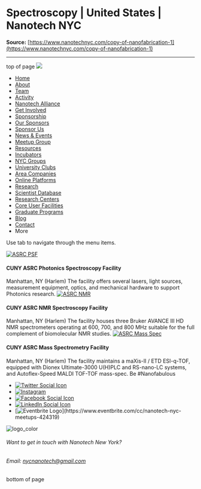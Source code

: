 # Spectroscopy | United States | Nanotech NYC

**Source:** [https://www.nanotechnyc.com/copy-of-nanofabrication-1](https://www.nanotechnyc.com/copy-of-nanofabrication-1)

---

top of page
[![](https://static.wixstatic.com/media/08758d_7d20c73eab55413cb85b9725de9dddc7~/v1/fill/w_160,h_44,al_c,q_85,usm_0.66_1.00_0.01,enc_avif,quality_auto/)](https://www.nanotechnyc.com)
* [Home](https://www.nanotechnyc.com)
* [About](https://www.nanotechnyc.com/about)
* [Team](https://www.nanotechnyc.com/team)
* [Activity](https://www.nanotechnyc.com/activity)
* [Nanotech Alliance](https://www.nanotechnyc.com/nanotech-alliance)
* [Get Involved](https://www.nanotechnyc.com/get-involved)
* [Sponsorship](https://www.nanotechnyc.com/copy-of-sponsorship)
* [Our Sponsors](https://www.nanotechnyc.com/copy-of-our-sponsors)
* [Sponsor Us](https://www.nanotechnyc.com/sponsor)
* [News & Events](https://www.nanotechnyc.com/newsevents)
* [Meetup Group](https://www.nanotechnyc.com/meetup-group)
* [Resources](https://www.nanotechnyc.com/resources)
* [Incubators](https://www.nanotechnyc.com/incubators)
* [NYC Groups](https://www.nanotechnyc.com/nyc-groups)
* [University Clubs](https://www.nanotechnyc.com/university-clubs)
* [Area Companies](https://www.nanotechnyc.com/nyc-area-companies)
* [Online Platforms](https://www.nanotechnyc.com/online-platforms)
* [Research](https://www.nanotechnyc.com/nyc-research)
* [Scientist Database](https://www.nanotechnyc.com/scientistdatabase)
* [Research Centers](https://www.nanotechnyc.com/research-centers)
* [Core User Facilities](https://www.nanotechnyc.com/coreuserfacilities)
* [Graduate Programs](https://www.nanotechnyc.com/graduateprograms)
* [Blog](https://www.nanotechnyc.com/blog)
* [Contact](https://www.nanotechnyc.com/contact)
* More

Use tab to navigate through the menu items.

[![ASRC PSF ](https://static.wixstatic.com/media/08758d_6d6a4000de2c4db0a2c1aed10f764010~/v1/fill/w_160,h_160,al_c,q_80,enc_avif,quality_auto/ASRC%20PSF%)](http://www.asrc.cuny.edu/facilities/psf/)
#### CUNY ASRC Photonics Spectroscopy Facility

Manhattan, NY (Harlem)
The facility offers several lasers, light sources, measurement equipment, optics, and mechanical hardware to support Photonics research. 
[![ASRC NMR ](https://static.wixstatic.com/media/08758d_e268ca3536f24495af5205cf3796bc63~/v1/fill/w_160,h_160,al_c,q_80,enc_avif,quality_auto/ASRC%20NMR%)](http://structbio.asrc.cuny.edu/facilities/nmr-spectroscopy/)
#### CUNY ASRC NMR Spectroscopy Facility

Manhattan, NY (Harlem)
The facility houses three Bruker AVANCE III HD NMR spectrometers operating at 600, 700, and 800 MHz suitable for the full complement of biomolecular NMR studies.
[![ASRC Mass Spec ](https://static.wixstatic.com/media/08758d_c51db296e5d7434bb6fd85ac3c567f76~/v1/fill/w_160,h_160,al_c,q_80,enc_avif,quality_auto/ASRC%20Mass%20Spec%)](http://structbio.asrc.cuny.edu/facilities/mass-spectrometry/)
#### CUNY ASRC Mass Spectrometry Facility

Manhattan, NY (Harlem)
The facility maintains a maXis-II / ETD ESI-q-TOF, equipped with Dionex Ultimate-3000 U(H)PLC and RS-nano-LC systems, and Autoflex-Speed MALDI TOF-TOF mass-spec.
Be #Nanofabulous 
* [![Twitter Social Icon](https://static.wixstatic.com/media//v1/fill/w_54,h_54,al_c,q_85,usm_0.66_1.00_0.01,enc_avif,quality_auto/)](https://twitter.com/NanotechNyc)
* [![Instagram](https://static.wixstatic.com/media//v1/fill/w_54,h_54,al_c,q_85,usm_0.66_1.00_0.01,enc_avif,quality_auto/)](https://www.instagram.com/nanotechnyc/)
* [![Facebook Social Icon](https://static.wixstatic.com/media//v1/fill/w_54,h_54,al_c,q_85,usm_0.66_1.00_0.01,enc_avif,quality_auto/)](https://www.facebook.com/nanotechnyc)
* [![LinkedIn Social Icon](https://static.wixstatic.com/media//v1/fill/w_54,h_54,al_c,q_85,usm_0.66_1.00_0.01,enc_avif,quality_auto/)](https://www.linkedin.com/groups/8780846/)
* [![Eventbrite Logo](https://static.wixstatic.com/media/08758d_75b6daeef3bc494cb920f81e048cb219~/v1/fill/w_54,h_54,al_c,q_85,usm_0.66_1.00_0.01,enc_avif,quality_auto/08758d_75b6daeef3bc494cb920f81e048cb219~)](https://www.eventbrite.com/cc/nanotech-nyc-meetups-424319)

![logo_color ](https://static.wixstatic.com/media/08758d_c84849ec3f6a4cf69d3dee3ba6a67d0d~/v1/fill/w_101,h_51,al_c,q_85,usm_0.66_1.00_0.01,enc_avif,quality_auto/logo_color%)
###### Want to get in touch with Nanotech New York?
###### Email: nycnanotech@gmail.com
bottom of page